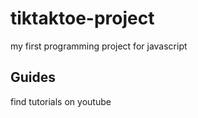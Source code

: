 # tiktaktoe-project

my first programming project for javascript


## Guides

find tutorials on youtube